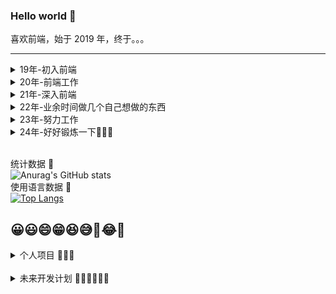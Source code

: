 ### Hello world 👋

喜欢前端，始于 2019 年，终于。。。

---

<details>
<summary>
19年-初入前端
</summary>

- 前端三大金刚 JavaScript/HTML5/css 基础
- jQuery
- PHP 基础
- MySQL 基础
- 做了一个自己的网站，技术栈为前端 jQuery+后端 php

</details>

<details>
<summary>
20年-前端工作
</summary>

- thinkPHP3.2
- vue2.0 全家桶
- 学了点 react
- nuxt.js
- 花了几个月时间重写了上一年做的那个网站技术栈改为前端 vue2x+nuxt.js 后端 thinkPHP3.2
- Redis
- Nginx
- python 学了点皮毛，包括框架 Django，但是环境太难搭学到勉强把教程看了，没有实践过。
- 看了几本图书，主要是三体
- 熟练使用 Git 版本管理工具
- 熟练使用 typeScript
- 熟练使用 webpack 等前端构建工具
- 用 layabox+typescript 开发小游戏
- 做了 10 几款小游戏。
- 利用前端思想和游戏思想为公司写了个自我感觉还不错的 layabox 小游戏框架。
- 仿照 vite 的思想为 layabox 写了一个增量构建工具，打包速度从改行代码半分钟到 1 秒以内。

</details>

<details>
<summary>
21年-深入前端
</summary>

- 看几本图书，多抽点时间学习，锻炼身体，打打球啥的。
- 学习 js 的各个细节。
- 看书@红宝书 ✔️
- 看书@深入浅出 node.js✔️
- 看书@你不知道的 JavaScript 上中卷 ✔️
- 看书@学习 JavaScript 数据结构与算法
- 看书@JavaScript 设计模式与开发实践
- 看书@css 揭秘 ✔️
- 看书@html5 与 css3 核心技法 ✔️
- 看书@TypeScript 编程 ✔️
- 复习正则表达式+看书@学习正则表达式 ✔️
- 学习 tcp/ip 协议族，了解基础

</details>

<details>
<summary>
22年-业余时间做几个自己想做的东西
</summary>

- 花了几个月把我的博客做好了嘿嘿 ✔️
- 装了台还不错的台式主机 ✔️
- 培养下产品思维
- 看书@git 权威指南 ✔️
- 看书@算法图解
- 看书@算法导论

</details>

<details>
<summary>
23年-努力工作
</summary>

- 做了很多个项目
- 写了很多个 node 的工具，也学了很多前端的新技术

</details>

<details>
<summary>
24年-好好锻炼一下🚀🚀🚀
</summary>

- 学学 ai 相关的东西
- 努力学习 加油加油加油 💪💪💪

</details>

<br/>统计数据 🔻</br>
![Anurag's GitHub stats](https://github-readme-stats.vercel.app/api?username=yayaluoya&theme=blueberry&show_icons=true)
<br/>使用语言数据 🔻</br>
[![Top Langs](https://github-readme-stats.vercel.app/api/top-langs/?username=yayaluoya&layout=compact)](https://github.com/yayaluoya)

## 😀😃😄😁😆😅🤣😂🙂

<details>
<summary>
个人项目 🍭🍭🍭
</summary>
  
- 站搜搜 🟢
  
  一个非常方便的导航网站，[站搜搜导航](https://www.zhansousou.com/mini)。技术栈为前端：vue2 + element + (nuxt.js + redis [后端渲染使用])，后端：php + thinkPHP3.2 + mysql。
  
- 微信小程序@每日随机事件 ⚪
  
  每天随机派发一个事件。技术栈为前端：vue3 + antd，微信小程序ts + sass + vant，后端：nest.js + mysql。
  
- 我的博客 🟢

    https://yayaluoya.dumogu.top/

    yayaluoya 的个人博客。技术栈为前端：vue3 + element，后端：nest.js + mysql。

- 前端变量管理工具 🟢

  https://web-vars.top

  一个方便管理前端变量的工具网站。技术栈为前端：vue3 + element，后端：nest.js + mysql。

- 好玩的 openAi 🟢

  https://openai.dumogu.top

  简单的调了一下 openai 的接口，非常不稳定，等 GPT-4 出来再继续搞吧。

- 像素大战聚力 🟢

  https://pixels.dumogu.top/

  大家一起配合在像素大战上展示一张完整图片的工具网站，技术栈为前端：vue3 + element，后端：nest.js + mysql。

- codess

  https://codess.dumogu.top/

  这是一个生成 vscode 代码片段的工具网站，配合有一个 node 的 cli 工具打包代码片段。技术栈为前端 vue3 + element，后端：express.js + mysql。cli 纯 ts 写的。

- vue3-dynamic-form

  https://vue3-dynamic-form.dumogu.top/

  拖动式的生成动态表单，而且通过 typescript 面向对象开发的，能非常方便的扩展控件，内部 ui 使用的 naive-ui 库，所以能非常方便的定制主题。

</details>
<br/>
<details>
<summary>
未来开发计划 🏳️‍🌈🏳️‍🌈🏳️‍🌈
</summary>
  看不见😛😛😛
</details>
